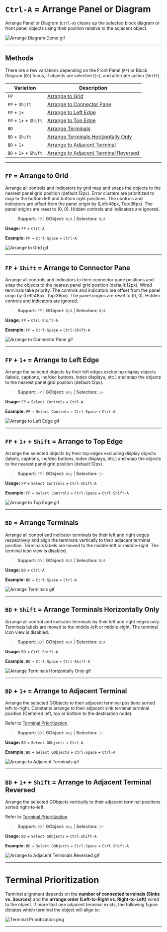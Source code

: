 # `Ctrl-A` = Arrange Panel or Diagram
Arrange Panel or Diagram (`Ctrl-A`) cleans up the selected block diagram
or front panel objects using their position relative to the adjacent object.

![Arrange Diagram Demo gif](imgs/ctrl-a_bd_demo.gif)

---

## Methods
There are a few variations depending on the Front Panel (`FP`) or Block Diagram
(`BD`) focus, if objects are selected (`1+`), and alternate action
(`Shift`).

| Variation | Description |
| --- | --- |
| `FP` | [Arrange to Grid](#fp--arrange-to-grid) |
| `FP` + `Shift` | [Arrange to Connector Pane](#fp--shift--arrange-to-connector-pane) |
| `FP` + `1+` | [Arrange to Left Edge](#fp--1--arrange-to-left-edge) |
| `FP` + `1+` + `Shift` | [Arrange to Top Edge](#fp--1--shift--arrange-to-top-edge) |
| `BD` | [Arrange Terminals](#bd--arrange-terminals) |
| `BD` + `Shift` | [Arrange Terminals Horizontally Only](#bd--shift--arrange-terminals-horizontally-only) |
| `BD` + `1+` | [Arrange to Adjacent Terminal](#bd--1--arrange-to-adjacent-terminal) |
| `BD` + `1+` + `Shift` | [Arrange to Adjacent Terminal Reversed](#bd--1--shift--arrange-to-adjacent-terminal-reversed) |

---

## `FP` = Arrange to Grid
Arrange all controls and indicators by grid map and snaps the objects
to the nearest panel grid position (default:12px). Error clusters are
prioritized to map to the bottom left and bottom right positions. The
controls and indicators are offset from the panel origin
by (Left:48px, Top:36px).
The panel origins are reset to (0, 0). Hidden controls and indicators
are ignored.

> **Support:** `FP` | **GObject:** `N/A` | **Selection:** `N/A`

**Usage:** `FP` + `Ctrl-A`

**Example:** `FP` + `Ctrl-Space` + `Ctrl-A`

![Arrange to Grid gif](imgs/ctrl-a_fp.gif)

---

## `FP` + `Shift` = Arrange to Connector Pane
Arrange all controls and indicators to their connector pane positions and
snap the objects to the nearest panel grid position (default:12px).
Wired terminals take priority. The controls and indicators are offset from
the panel orign by (Left:48px, Top:36px).
The panel origins are reset to (0, 0). Hidden controls and indicators are
ignored.

> **Support:** `FP` | **GObject:** `N/A` | **Selection:** `N/A`

**Usage:** `FP` + `Ctrl-Shift-A`

**Example:** `FP` + `Ctrl-Space` + `Ctrl-Shift-A`

![Arrange to Connector Pane gif](imgs/ctrl-a_fp_shift.gif)

---

## `FP` + `1+` = Arrange to Left Edge
Arrange the selected objects by their left edges excluding display objects
(labels, captions, inc/dec buttons, index displays, etc.) and snap the
objects to the nearest panel grid position (default:12px).

> **Support:** `FP` | **GObject:** `Any` | **Selection:** `1+`

**Usage:** `FP` + `Select Controls` + `Ctrl-A`

**Example:** `FP` + `Select Controls` + `Ctrl-Space` + `Ctrl-A`

![Arrange to Left Edge gif](imgs/ctrl-a_fp_1.gif)

---

## `FP` + `1+` + `Shift` = Arrange to Top Edge
Arrange the selected objects by their top edges excluding display objects
(labels, captions, inc/dec buttons, index displays, etc.) and snap the
objects to the nearest panel grid position (default:12px).

> **Support:** `FP` | **GObject:** `Any` | **Selection:** `1+`

**Usage:** `FP` + `Select Controls` + `Ctrl-Shift-A`

**Example:** `FP` + `Select Controls` + `Ctrl-Space` + `Ctrl-Shift-A`

![Arrange to Top Edge gif](imgs/ctrl-a_fp_1_shift.gif)

---

## `BD` = Arrange Terminals
Arrange all control and indicator terminals by their left and right edges
respectively and align the terminals vertically to their adjacent terminal
position. Terminals labels are moved to the middle-left or middle-right.
The terminal icon view is disabled.

> **Support:** `BD` | **GObject:** `N/A` | **Selection:** `N/A`

**Usage:** `BD` + `Ctrl-A`

**Example:** `BD` + `Ctrl-Space` + `Ctrl-A`

![Arrange Terminals gif](imgs/ctrl-a_bd.gif)

---

## `BD` + `Shift` = Arrange Terminals Horizontally Only
Arrange all control and indicator terminals by their left and right edges
only. Terminals labels are moved to the middle-left or middle-right.
The terminal icon view is disabled.

> **Support:** `BD` | **GObject:** `N/A` | **Selection:** `N/A`

**Usage:** `BD` + `Ctrl-Shift-A`

**Example:** `BD` + `Ctrl-Space` + `Ctrl-Shift-A`

![Arrange Terminals Horizontally Only gif](imgs/ctrl-a_bd_shift.gif)

---

## `BD` + `1+` = Arrange to Adjacent Terminal
Arrange the selected GObjects to their adjacent terminal positions
sorted left-to-right. Constants arrange to their adjacent sink terminal
terminal position (Centered left, top or bottom to the destination
node).

Refer to [Terminal Prioritization](#terminal-prioritization).

> **Support:** `BD` | **GObject:** `Any` | **Selection:** `1+`

**Usage:** `BD` + `Select GObjects` + `Ctrl-A`

**Example:** `BD` + `Select GObjects` + `Ctrl-Space` + `Ctrl-A`

![Arrange to Adjacent Terminals gif](imgs/ctrl-a_bd_1.gif)

---

## `BD` + `1+` + `Shift` = Arrange to Adjacent Terminal Reversed
Arrange the selected GObjects vertically to their adjacent terminal
positions sorted right-to-left.

Refer to [Terminal Prioritization](#terminal-prioritization).

> **Support:** `BD` | **GObject:** `Any` | **Selection:** `1+`

**Usage:** `BD` + `Select GObjects` + `Ctrl-Shift-A`

**Example:** `BD` + `Select GObjects` + `Ctrl-Space` + `Ctrl-Shift-A`

![Arrange to Adjacent Terminals Reversed gif](imgs/ctrl-a_bd_1_shift.gif)

---

# Terminal Prioritization
Terminal alignment depends on the **number of connected terminals
(Sinks vs. Sources)** and the **arrange order
(Left-to-Right vs. Right-to-Left)** wired to the object.
If more that one adjacent terminal exists, the following figure
dictates which terminal the object will align to:

![Terminal Prioritization png](imgs/TerminalPriority.png)

---
